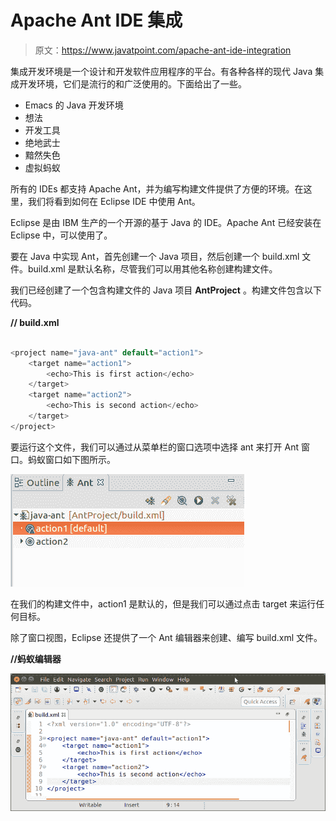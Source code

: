 # Apache Ant IDE 集成

> 原文：<https://www.javatpoint.com/apache-ant-ide-integration>

集成开发环境是一个设计和开发软件应用程序的平台。有各种各样的现代 Java 集成开发环境，它们是流行的和广泛使用的。下面给出了一些。

*   Emacs 的 Java 开发环境
*   想法
*   开发工具
*   绝地武士
*   黯然失色
*   虚拟蚂蚁

所有的 IDEs 都支持 Apache Ant，并为编写构建文件提供了方便的环境。在这里，我们将看到如何在 Eclipse IDE 中使用 Ant。

Eclipse 是由 IBM 生产的一个开源的基于 Java 的 IDE。Apache Ant 已经安装在 Eclipse 中，可以使用了。

要在 Java 中实现 Ant，首先创建一个 Java 项目，然后创建一个 build.xml 文件。build.xml 是默认名称，尽管我们可以用其他名称创建构建文件。

我们已经创建了一个包含构建文件的 Java 项目 **AntProject** 。构建文件包含以下代码。

**// build.xml**

```java

<project name="java-ant" default="action1">
	<target name="action1">
		<echo>This is first action</echo>
	</target>
	<target name="action2">
		<echo>This is second action</echo>
	</target>
</project>

```

要运行这个文件，我们可以通过从菜单栏的窗口选项中选择 ant 来打开 Ant 窗口。蚂蚁窗口如下图所示。

![Apache Ant IDE Integration](img/c4c21f173ead08972cc73030bfc190f9.png)

在我们的构建文件中，action1 是默认的，但是我们可以通过点击 target 来运行任何目标。

除了窗口视图，Eclipse 还提供了一个 Ant 编辑器来创建、编写 build.xml 文件。

**//蚂蚁编辑器**

![Apache Ant IDE Integration](img/2b10c3b552f1902245425f29fe46a5ac.png)